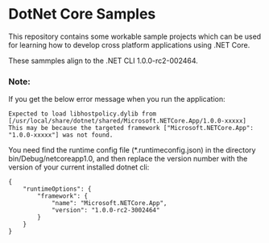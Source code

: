 # DotNet Core Samples

This repository contains some workable sample projects which can be used for learning how to develop cross platform applications using .NET Core.

These sammples align to the .NET CLI 1.0.0-rc2-002464.


### Note:

If you get the below error message when you run the application:

    Expected to load libhostpolicy.dylib from [/usr/local/share/dotnet/shared/Microsoft.NETCore.App/1.0.0-xxxxx]
    This may be because the targeted framework ["Microsoft.NETCore.App": "1.0.0-xxxxx"] was not found.
    

You need find the runtime config file (*.runtimeconfig.json) in the directory bin/Debug/netcoreapp1.0, and then replace the version number with the version of your current installed dotnet cli:

    {
        "runtimeOptions": {
            "framework": {
                "name": "Microsoft.NETCore.App",
                "version": "1.0.0-rc2-3002464"
            }
        }
    }
    
    

